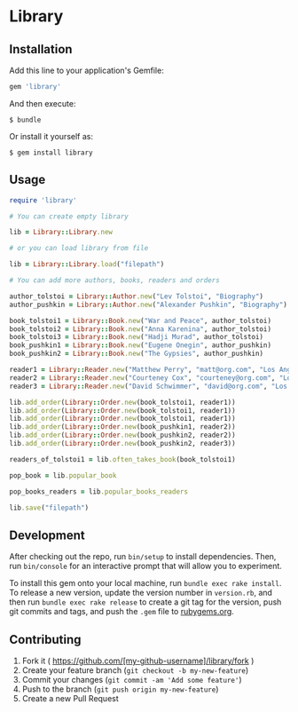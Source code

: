 # Library

## Installation

Add this line to your application's Gemfile:

```ruby
gem 'library'
```

And then execute:

    $ bundle

Or install it yourself as:

    $ gem install library

## Usage

```ruby
require 'library'

# You can create empty library

lib = Library::Library.new

# or you can load library from file

lib = Library::Library.load("filepath")

# You can add more authors, books, readers and orders

author_tolstoi = Library::Author.new("Lev Tolstoi", "Biography")
author_pushkin = Library::Author.new("Alexander Pushkin", "Biography")

book_tolstoi1 = Library::Book.new("War and Peace", author_tolstoi)
book_tolstoi2 = Library::Book.new("Anna Karenina", author_tolstoi)
book_tolstoi3 = Library::Book.new("Hadji Murad", author_tolstoi)
book_pushkin1 = Library::Book.new("Eugene Onegin", author_pushkin)
book_pushkin2 = Library::Book.new("The Gypsies", author_pushkin)

reader1 = Library::Reader.new("Matthew Perry", "matt@org.com", "Los Angeles", "1st street", "1A")
reader2 = Library::Reader.new("Courteney Cox", "courteney@org.com", "Los Angeles", "2nd street", "1A")
reader3 = Library::Reader.new("David Schwimmer", "david@org.com", "Los Angeles", "3rd street", "1A")

lib.add_order(Library::Order.new(book_tolstoi1, reader1))
lib.add_order(Library::Order.new(book_tolstoi1, reader1))
lib.add_order(Library::Order.new(book_tolstoi1, reader1))
lib.add_order(Library::Order.new(book_pushkin1, reader2))
lib.add_order(Library::Order.new(book_pushkin2, reader2))
lib.add_order(Library::Order.new(book_pushkin2, reader3))

readers_of_tolstoi1 = lib.often_takes_book(book_tolstoi1)

pop_book = lib.popular_book

pop_books_readers = lib.popular_books_readers

lib.save("filepath")

```

## Development

After checking out the repo, run `bin/setup` to install dependencies. Then, run `bin/console` for an interactive prompt that will allow you to experiment.

To install this gem onto your local machine, run `bundle exec rake install`. To release a new version, update the version number in `version.rb`, and then run `bundle exec rake release` to create a git tag for the version, push git commits and tags, and push the `.gem` file to [rubygems.org](https://rubygems.org).

## Contributing

1. Fork it ( https://github.com/[my-github-username]/library/fork )
2. Create your feature branch (`git checkout -b my-new-feature`)
3. Commit your changes (`git commit -am 'Add some feature'`)
4. Push to the branch (`git push origin my-new-feature`)
5. Create a new Pull Request
